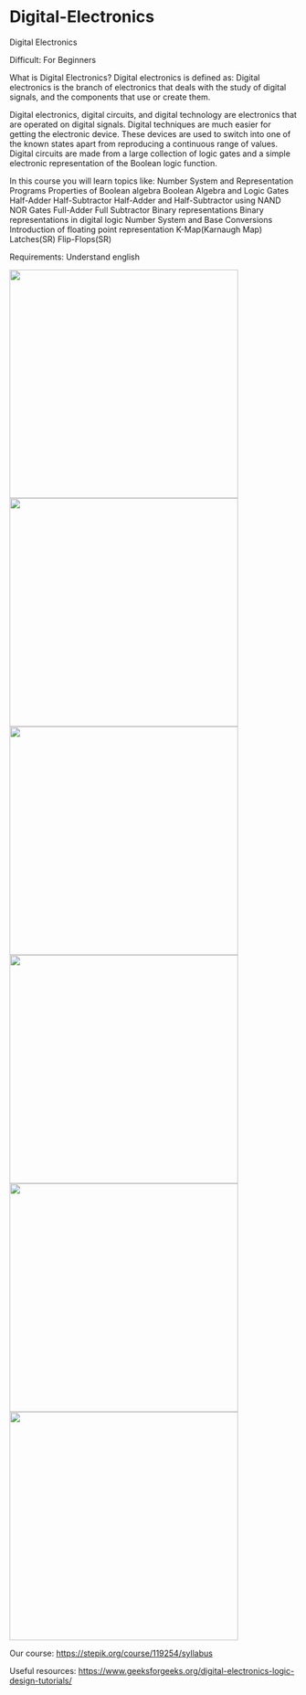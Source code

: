 # Digital-Electronics
Digital Electronics

Difficult: For Beginners

What is Digital Electronics? Digital electronics is defined as: Digital electronics is the branch of electronics that deals with the study of digital signals, and the components that use or create them.

Digital electronics, digital circuits, and digital technology are electronics that are operated on digital signals. Digital techniques are much easier for getting the electronic device. These devices are used to switch into one of the known states apart from reproducing a continuous range of values. Digital circuits are made from a large collection of logic gates and a simple electronic representation of the Boolean logic function.

In this course you will learn topics like:
Number System and Representation
Programs
Properties of Boolean algebra
Boolean Algebra and Logic Gates
Half-Adder
Half-Subtractor
Half-Adder and Half-Subtractor using NAND NOR Gates
Full-Adder
Full Subtractor
Binary representations
Binary representations in digital logic
Number System and Base Conversions
Introduction of floating point representation
K-Map(Karnaugh Map)
Latches(SR)
Flip-Flops(SR)

Requirements: Understand english

<img src="https://user-images.githubusercontent.com/81027613/171795659-35926591-294a-4c70-8148-b6659901ab2e.JPG" width="400" /> <img src="https://user-images.githubusercontent.com/81027613/171795711-b4552757-5984-405e-a9f2-f3d0c2c8ae96.JPG" width="400" />
<img src="https://user-images.githubusercontent.com/81027613/171795764-f226aac5-425d-4f80-9387-773a31469b35.JPG" width="400" /> <img src="https://user-images.githubusercontent.com/81027613/171795781-f0652da1-0053-4ed3-a568-5580e9a05edd.JPG" width="400" />
<img src="https://user-images.githubusercontent.com/81027613/171795812-d60229fb-3bf6-4d30-a8ab-8ee690cf82c7.JPG" width="400" /> <img src="https://user-images.githubusercontent.com/81027613/171796084-4d0d1c4f-9d3d-4d8a-9119-6cdb96620920.JPG" width="400" />

Our course: https://stepik.org/course/119254/syllabus

Useful resources: https://www.geeksforgeeks.org/digital-electronics-logic-design-tutorials/




